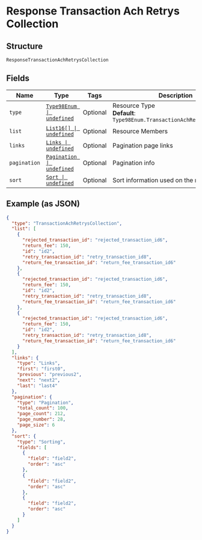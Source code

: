 
# Response Transaction Ach Retrys Collection

## Structure

`ResponseTransactionAchRetrysCollection`

## Fields

| Name | Type | Tags | Description |
|  --- | --- | --- | --- |
| `type` | [`Type98Enum \| undefined`](../../doc/models/type-98-enum.md) | Optional | Resource Type<br>**Default**: `Type98Enum.TransactionAchRetrysCollection` |
| `list` | [`List16[] \| undefined`](../../doc/models/list-16.md) | Optional | Resource Members |
| `links` | [`Links \| undefined`](../../doc/models/links.md) | Optional | Pagination page links |
| `pagination` | [`Pagination \| undefined`](../../doc/models/pagination.md) | Optional | Pagination info |
| `sort` | [`Sort \| undefined`](../../doc/models/sort.md) | Optional | Sort information used on the results |

## Example (as JSON)

```json
{
  "type": "TransactionAchRetrysCollection",
  "list": [
    {
      "rejected_transaction_id": "rejected_transaction_id6",
      "return_fee": 150,
      "id": "id2",
      "retry_transaction_id": "retry_transaction_id8",
      "return_fee_transaction_id": "return_fee_transaction_id6"
    },
    {
      "rejected_transaction_id": "rejected_transaction_id6",
      "return_fee": 150,
      "id": "id2",
      "retry_transaction_id": "retry_transaction_id8",
      "return_fee_transaction_id": "return_fee_transaction_id6"
    },
    {
      "rejected_transaction_id": "rejected_transaction_id6",
      "return_fee": 150,
      "id": "id2",
      "retry_transaction_id": "retry_transaction_id8",
      "return_fee_transaction_id": "return_fee_transaction_id6"
    }
  ],
  "links": {
    "type": "Links",
    "first": "first0",
    "previous": "previous2",
    "next": "next2",
    "last": "last4"
  },
  "pagination": {
    "type": "Pagination",
    "total_count": 100,
    "page_count": 212,
    "page_number": 28,
    "page_size": 6
  },
  "sort": {
    "type": "Sorting",
    "fields": [
      {
        "field": "field2",
        "order": "asc"
      },
      {
        "field": "field2",
        "order": "asc"
      },
      {
        "field": "field2",
        "order": "asc"
      }
    ]
  }
}
```

